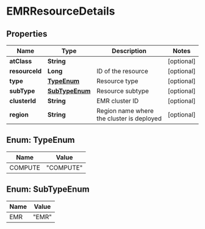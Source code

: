 

# EMRResourceDetails

## Properties

Name | Type | Description | Notes
------------ | ------------- | ------------- | -------------
**atClass** | **String** |  |  [optional]
**resourceId** | **Long** | ID of the resource |  [optional]
**type** | [**TypeEnum**](#TypeEnum) | Resource type |  [optional]
**subType** | [**SubTypeEnum**](#SubTypeEnum) | Resource subtype |  [optional]
**clusterId** | **String** | EMR cluster ID |  [optional]
**region** | **String** | Region name where the cluster is deployed |  [optional]



## Enum: TypeEnum

Name | Value
---- | -----
COMPUTE | &quot;COMPUTE&quot;



## Enum: SubTypeEnum

Name | Value
---- | -----
EMR | &quot;EMR&quot;



